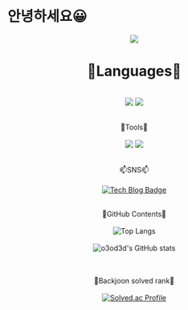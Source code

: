 # 안녕하세요😀
<div align="center">
<img src="https://capsule-render.vercel.app/api?type=waving&color=auto&height=200&section=header&text=Hyeonji_Github&fontSize=90" />


# 📕Languages📕</br> 
</br>
<img src="https://img.shields.io/badge/Python-007396?style=flat&logo=python&logoColor=white" />
<img src="https://img.shields.io/badge/C-E34F26?style=flat&logo=C&logoColor=white" />
</br></br>

🔧Tools🔧</br>
</br>
<img src="https://img.shields.io/badge/visualstudiocode-007ACC?style=flat&logo=visualstudiocode&logoColor=white" />
<img src="https://img.shields.io/badge/pycharm-000000?style=flat&logo=pycharm&logoColor=white" />
</br></br>

📫SNS📫</br></br>
[![Tech Blog Badge](https://img.shields.io/badge/Blog-CC0000?style=flat-square&logo=Tesla&logoColor=white&link=https://hjtheory.tistory.com/)](https://hjtheory.tistory.com/) 
</br></br>

📃GitHub Contents📃</br></br>
![Top Langs](https://github-readme-stats.vercel.app/api/top-langs/?username=o3od3d&layout=compact&theme=merko) 
</br></br>
![o3od3d's GitHub stats](https://github-readme-stats.vercel.app/api?username=o3od3d&show_icons=true&theme=tokyonight)  
</br></br>

🥇Backjoon solved rank🥇</br></br>
[![Solved.ac Profile](http://mazassumnida.wtf/api/generate_badge?boj=o3od3d)](https://solved.ac/o3od3d)

</div>
